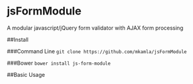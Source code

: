 

# jsFormModule

A modular javascript/jQuery form validator with AJAX form processing

##Install

###Command Line
`git clone https://github.com/mkamla/jsFormModule`

###Bower
`bower install js-form-module`


##Basic Usage	
	<script type="text/javascript" src="jquery/jquery.min.js"></script		
	<script type="text/javascript" src="dist/jsFormModule.min.js"></script

	<script type="text/javascript">
		$(document).ready(function(){
			formHandler.init('#sample-form');
		});
	</script>

###HTML form body
Inputs that are required, give class attribute value of 'required'

	<form id="sample-form" action="POST">

		<input type="text" class="required" name="email" />

	</form>